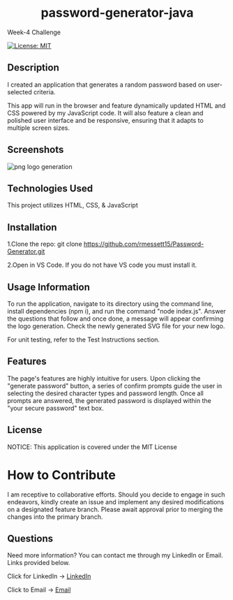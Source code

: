 ## <h1 align="center">password-generator-java</h1>
Week-4 Challenge

[![License: MIT](https://img.shields.io/badge/License-MIT-yellow.svg)](https://opensource.org/licenses/MIT)


##  Description 
I created an application that generates a random password based on user-selected criteria.

This app will run in the browser and feature dynamically updated HTML and CSS powered by my JavaScript code. 
 It will also feature a clean and polished user interface and be responsive, ensuring that it adapts to multiple screen sizes.

## Screenshots 

![png](https://user-images.githubusercontent.com/121422214/226147433-8c36b61a-13e2-4f24-a8cf-38fa9999f2f3.jpeg)
logo generation

## Technologies Used

This project utilizes HTML, CSS, & JavaScript

## Installation

1.Clone the repo: git clone https://github.com/rmessett15/Password-Generator.git

2.Open in VS Code. If you do not have VS code you must install it.

## Usage Information

To run the application, navigate to its directory using the command line, install dependencies (npm i), and run the command "node index.js". Answer the questions that follow and once done, a message will appear confirming the logo generation. Check the newly generated SVG file for your new logo.

For unit testing, refer to the Test Instructions section.

## Features

The page's features are highly intuitive for users. Upon clicking the "generate password" button, a series of confirm prompts guide the user in selecting the desired character types and password length. Once all prompts are answered, the generated password is displayed within the "your secure password" text box.

## License

NOTICE: This application is covered under the MIT License

# How to Contribute 

I am receptive to collaborative efforts. Should you decide to engage in such endeavors, kindly create an issue and implement any desired modifications on a designated feature branch. Please await approval prior to merging the changes into the primary branch.

## Questions

Need more information? You can contact me through my LinkedIn or Email. Links provided below.

Click for LinkedIn -> [LinkedIn](mailto:inaliaashanti@gmail.com?subject=[Email]%20Source%20Han%20Sans)

Click to Email -> [Email](https://www.google.com)


